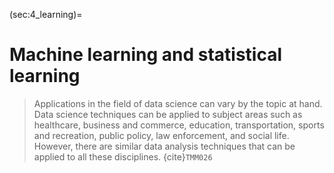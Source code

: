 (sec:4_learning)=
# Machine learning and statistical learning

> Applications in the field of data science can vary by the topic at hand. Data science techniques can be applied to subject areas such as healthcare, business and commerce, education, transportation, sports and recreation, public policy, law enforcement, and social life. However, there are similar data analysis techniques that can be applied to all these disciplines.
  {cite}`TMM026`
